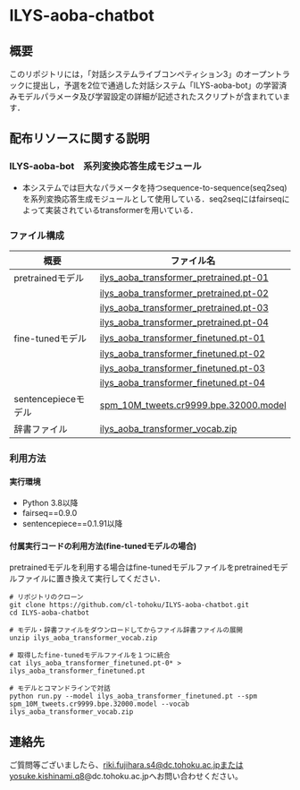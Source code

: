 # ILYS-aoba-chatbot

## 概要

このリポジトリには，「対話システムライブコンペティション3」のオープントラックに提出し，予選を2位で通過した対話システム「ILYS-aoba-bot」の学習済みモデルパラメータ及び学習設定の詳細が記述されたスクリプトが含まれています．


## 配布リソースに関する説明
### ILYS-aoba-bot　系列変換応答生成モジュール
- 本システムでは巨大なパラメータを持つsequence-to-sequence(seq2seq)を系列変換応答生成モジュールとして使用している．seq2seqにはfairseqによって実装されているtransformerを用いている．

### ファイル構成

|概要|ファイル名|
| ---- | ------------ |
|pretrainedモデル| [ilys\_aoba\_transformer\_pretrained.pt-01](https://github.com/cl-tohoku/ILYS-aoba-chatbot/releases/download/20201104/ilys_aoba_transformer_pretrained.pt-01)|
|| [ilys\_aoba\_transformer\_pretrained.pt-02](https://github.com/cl-tohoku/ILYS-aoba-chatbot/releases/download/20201104/ilys_aoba_transformer_pretrained.pt-02)|
|| [ilys\_aoba\_transformer\_pretrained.pt-03](https://github.com/cl-tohoku/ILYS-aoba-chatbot/releases/download/20201104/ilys_aoba_transformer_pretrained.pt-03)|
|| [ilys\_aoba\_transformer\_pretrained.pt-04](https://github.com/cl-tohoku/ILYS-aoba-chatbot/releases/download/20201104/ilys_aoba_transformer_pretrained.pt-04)|
|fine-tunedモデル| [ilys\_aoba\_transformer\_finetuned.pt-01](https://github.com/cl-tohoku/ILYS-aoba-chatbot/releases/download/20201104/ilys_aoba_transformer_finetuned.pt-01) |
|| [ilys\_aoba\_transformer\_finetuned.pt-02](https://github.com/cl-tohoku/ILYS-aoba-chatbot/releases/download/20201104/ilys_aoba_transformer_finetuned.pt-02)|
|| [ilys\_aoba\_transformer\_finetuned.pt-03](https://github.com/cl-tohoku/ILYS-aoba-chatbot/releases/download/20201104/ilys_aoba_transformer_finetuned.pt-03)|
|| [ilys\_aoba\_transformer\_finetuned.pt-04](https://github.com/cl-tohoku/ILYS-aoba-chatbot/releases/download/20201104/ilys_aoba_transformer_finetuned.pt-04)|
|sentencepieceモデル|[spm\_10M\_tweets.cr9999.bpe.32000.model](https://github.com/cl-tohoku/ILYS-aoba-chatbot/releases/download/20201104/spm_10M_tweets.cr9999.bpe.32000.model)
|辞書ファイル|[ilys\_aoba\_transformer\_vocab.zip](https://github.com/cl-tohoku/ILYS-aoba-chatbot/releases/download/20201104/ilys_aoba_transformer_vocab.zip)|


### 利用方法
#### 実行環境
- Python 3.8以降
- fairseq==0.9.0
- sentencepiece==0.1.91以降

#### 付属実行コードの利用方法(fine-tunedモデルの場合)
pretrainedモデルを利用する場合はfine-tunedモデルファイルをpretrainedモデルファイルに置き換えて実行してください．

```
# リポジトリのクローン
git clone https://github.com/cl-tohoku/ILYS-aoba-chatbot.git
cd ILYS-aoba-chatbot

# モデル・辞書ファイルをダウンロードしてからファイル辞書ファイルの展開
unzip ilys_aoba_transformer_vocab.zip

# 取得したfine-tunedモデルファイルを１つに統合
cat ilys_aoba_transformer_finetuned.pt-0* > ilys_aoba_transformer_finetuned.pt

# モデルとコマンドラインで対話
python run.py --model ilys_aoba_transformer_finetuned.pt --spm spm_10M_tweets.cr9999.bpe.32000.model --vocab ilys_aoba_transformer_vocab.zip
```



## 連絡先
ご質問等ございましたら、riki.fujihara.s4@dc.tohoku.ac.jpまたはyosuke.kishinami.q8@dc.tohoku.ac.jpへお問い合わせください。

